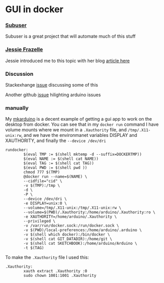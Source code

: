 # GUI in docker

### [Subuser](http://subuser.org/)

Subuser is a great project that will automate much of this stuff

### [Jessie Frazelle](https://blog.jessfraz.com/)

Jessie introduced me to this topic with her blog [article here](https://blog.jessfraz.com/post/docker-containers-on-the-desktop/)

### Discussion

Stackexhange [issue](http://unix.stackexchange.com/questions/118811/why-cant-i-run-gui-apps-from-root-no-protocol-specified#answer-118826) discussing some of this

Another github [issue](https://github.com/docker/docker/issues/18361) hilighting arduino issues

### manually

My [mkarduino](https://github.com/joshuacox/mkarduino) is a decent example of getting a gui app to work on the desktop from docker.  You can see that in my `docker run` command I have volume mounts where we mount in a `.Xauthority` file, and `/tmp/.X11-unix:rw`, and we have the environmanet variables DISPLAY and XAUTHORITY, and finally the `--device /dev/dri`

```
rundocker:
        $(eval TMP := $(shell mktemp -d --suffix=DOCKERTMP))
        $(eval NAME := $(shell cat NAME))
        $(eval TAG := $(shell cat TAG))
        $(eval PWD := $(shell pwd ))
        chmod 777 $(TMP)
        @docker run --name=$(NAME) \
        --cidfile="cid" \
        -v $(TMP):/tmp \
        -d \
        -P \
        --device /dev/dri \
        -e DISPLAY=unix:0 \
        --volume=/tmp/.X11-unix:/tmp/.X11-unix:rw \
        --volume=$(PWD)/.Xauthority:/home/arduino/.Xauthority:ro \
        -e XAUTHORITY=/home/arduino/.Xauthority \
        --privileged \
        -v /var/run/docker.sock:/run/docker.sock \
        -v $(PWD)/local-preferences:/home/arduino/.arduino \
        -v $(shell which docker):/bin/docker \
        -v $(shell cat GIT_DATADIR):/home/git \
        -v $(shell cat SKETCHBOOK):/home/arduino/Arduino \
        -t $(TAG)
```

To make the `.Xauthority` file I used this:

```
.Xauthority:
        xauth extract .Xauthority :0
        sudo chown 1001:1001 .Xauthority
```

